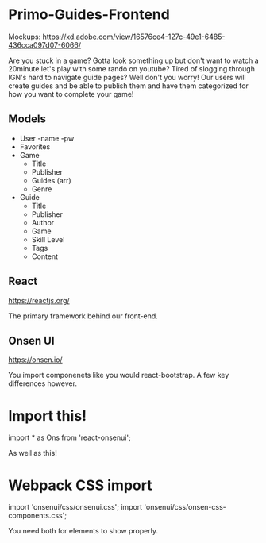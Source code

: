 # Primo-Guides-Frontend
Mockups: https://xd.adobe.com/view/16576ce4-127c-49e1-6485-436cca097d07-6066/

Are you stuck in a game? Gotta look something up but don't want to watch a 20minute let's play with some rando on youtube? Tired of slogging through IGN's hard to navigate guide pages? Well don't you worry! Our users will create guides and be able to publish them and have them categorized for how you want to complete your game!


## Models
- User
  -name
  -pw
- Favorites
- Game
  - Title
  - Publisher
  - Guides (arr)
  - Genre
- Guide
  - Title
  - Publisher
  - Author
  - Game
  - Skill Level
  - Tags
  - Content


## React

https://reactjs.org/

The primary framework behind our front-end.

## Onsen UI

https://onsen.io/

You import componenets like you would react-bootstrap. A few key differences however.

# Import this!
import * as Ons from 'react-onsenui';

As well as this!

# Webpack CSS import
import 'onsenui/css/onsenui.css';
import 'onsenui/css/onsen-css-components.css';

You need both for elements to show properly.